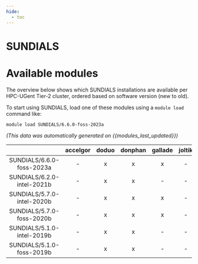 ```yaml
---
hide:
  - toc
---
```


SUNDIALS
========

# Available modules


The overview below shows which SUNDIALS installations are available per HPC-UGent Tier-2 cluster, ordered based on software version (new to old).

To start using SUNDIALS, load one of these modules using a `module load` command like:

```shell
module load SUNDIALS/6.6.0-foss-2023a
```

*(This data was automatically generated on {{modules_last_updated}})*  

| |accelgor|doduo|donphan|gallade|joltik|shinx|
| :---: | :---: | :---: | :---: | :---: | :---: | :---: |
|SUNDIALS/6.6.0-foss-2023a|-|x|x|x|-|x|
|SUNDIALS/6.2.0-intel-2021b|-|x|x|-|-|-|
|SUNDIALS/5.7.0-intel-2020b|-|x|x|x|-|-|
|SUNDIALS/5.7.0-foss-2020b|-|x|x|x|-|-|
|SUNDIALS/5.1.0-intel-2019b|-|x|x|-|-|-|
|SUNDIALS/5.1.0-foss-2019b|-|x|x|-|-|-|
